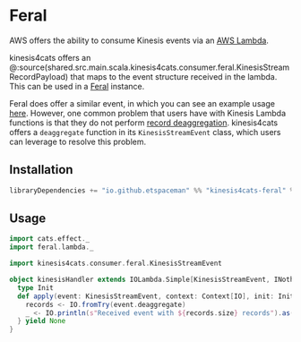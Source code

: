 # Feral

AWS offers the ability to consume Kinesis events via an [AWS Lambda](https://docs.aws.amazon.com/lambda/latest/dg/with-kinesis.html).

kinesis4cats offers an @:source(shared.src.main.scala.kinesis4cats.consumer.feral.KinesisStreamRecordPayload) that maps to the event structure received in the lambda. This can be used in a [Feral](https://github.com/typelevel/feral) instance.

Feral does offer a similar event, in which you can see an example usage [here](https://github.com/typelevel/feral/blob/main/examples/src/main/scala/feral/examples/KinesisLambda.scala). However, one common problem that users have with Kinesis Lambda functions is that they do not perform [record deaggregation](https://github.com/awslabs/kinesis-aggregation#deaggregation). kinesis4cats offers a `deaggregate` function in its `KinesisStreamEvent` class, which users can leverage to resolve this problem.

## Installation

```scala
libraryDependencies += "io.github.etspaceman" %% "kinesis4cats-feral" % "@VERSION@"
```

## Usage

```scala mdoc:compile-only
import cats.effect._
import feral.lambda._

import kinesis4cats.consumer.feral.KinesisStreamEvent

object kinesisHandler extends IOLambda.Simple[KinesisStreamEvent, INothing] {
  type Init
  def apply(event: KinesisStreamEvent, context: Context[IO], init: Init) = for {
    records <- IO.fromTry(event.deaggregate)
    _ <- IO.println(s"Received event with ${records.size} records").as(None)
  } yield None
}
```
